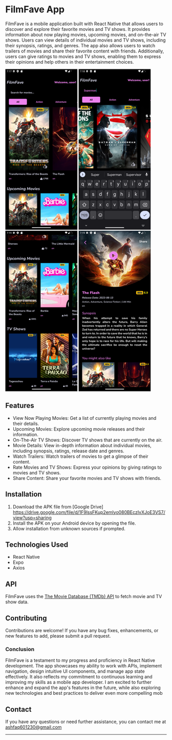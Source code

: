# FilmFave App

FilmFave is a mobile application built with React Native that allows users to discover and explore their favorite movies and TV shows. It provides information about now playing movies, upcoming movies, and on-the-air TV shows. Users can view details of individual movies and TV shows, including their synopsis, ratings, and genres. The app also allows users to watch trailers of movies and share their favorite content with friends. Additionally, users can give ratings to movies and TV shows, enabling them to express their opinions and help others in their entertainment choices.

![Alt text](Screenshot_1690247870.png) ![Alt text](Screenshot_1690247932.png) ![Alt text](Screenshot_1690247949.png) ![Alt text](Screenshot_1690247979.png)

## Features

- View Now Playing Movies: Get a list of currently playing movies and their details.
- Upcoming Movies: Explore upcoming movie releases and their information.
- On-The-Air TV Shows: Discover TV shows that are currently on the air.
- Movie Details: View in-depth information about individual movies, including synopsis, ratings, release date and genres.
- Watch Trailers: Watch trailers of movies to get a glimpse of their content.
- Rate Movies and TV Shows: Express your opinions by giving ratings to movies and TV shows.
- Share Content: Share your favorite movies and TV shows with friends.

## Installation

1. Download the APK file from [Google Drive] <https://drive.google.com/file/d/1F9lssFKup2emlyo080BEczIvXJoE3VS7/view?usp=sharing>
2. Install the APK on your Android device by opening the file.
3. Allow installation from unknown sources if prompted.

## Technologies Used

- React Native
- Expo
- Axios

## API

FilmFave uses the [The Movie Database (TMDb) API](https://www.themoviedb.org/documentation/api) to fetch movie and TV show data.

## Contributing

Contributions are welcome! If you have any bug fixes, enhancements, or new features to add, please submit a pull request.

### Conclusion

FilmFave is a testament to my progress and proficiency in React Native development. The app showcases my ability to work with APIs, implement navigation, design intuitive UI components, and manage app state effectively. It also reflects my commitment to continuous learning and improving my skills as a mobile app developer. I am excited to further enhance and expand the app's features in the future, while also exploring new technologies and best practices to deliver even more compelling mob

## Contact

If you have any questions or need further assistance, you can contact me at <ashfaq601230@gmail.com>

---
